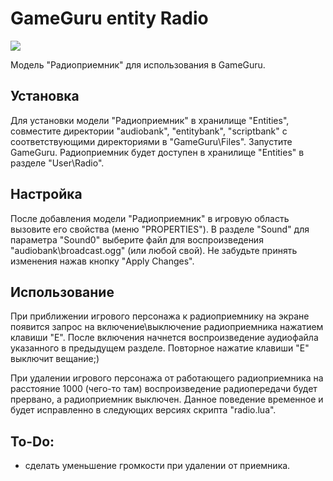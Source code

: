 # GameGuru entity Radio
![](https://img.shields.io/badge/GameGuru-1.111-orange.svg)

Модель "Радиоприемник" для использования в GameGuru.

## Установка
Для установки модели "Радиоприемник" в хранилище "Entities", совместите директории "audiobank", "entitybank", "scriptbank" с соответствующими директориями в "GameGuru\Files\".
Запустите GameGuru. Радиоприемник будет доступен в хранилище "Entities" в разделе "User\Radio".
## Настройка
После добавления модели "Радиоприемник" в игровую область вызовите его свойства (меню "PROPERTIES"). В разделе "Sound" для параметра "Sound0" выберите файл для воспроизведения "audiobank\broadcast.ogg" (или любой свой). Не забудьте принять изменения нажав кнопку "Apply Changes".
## Использование
При приближении игрового персонажа к радиоприемнику на экране появится запрос на включение\выключение радиоприемника нажатием клавиши "Е". После включения начнется воспроизведение аудиофайла указанного в предыдущем разделе. Повторное нажатие клавиши "Е" выключит вещание;)

При удалении игрового персонажа от работающего радиоприемника на расстояние 1000 (чего-то там) воспроизведение радиопередачи будет прервано, а радиоприемник выключен. Данное поведение временное и будет исправленно в следующих версиях скрипта "radio.lua".

## To-Do:
- сделать уменьшение громкости при удалении от приемника.
